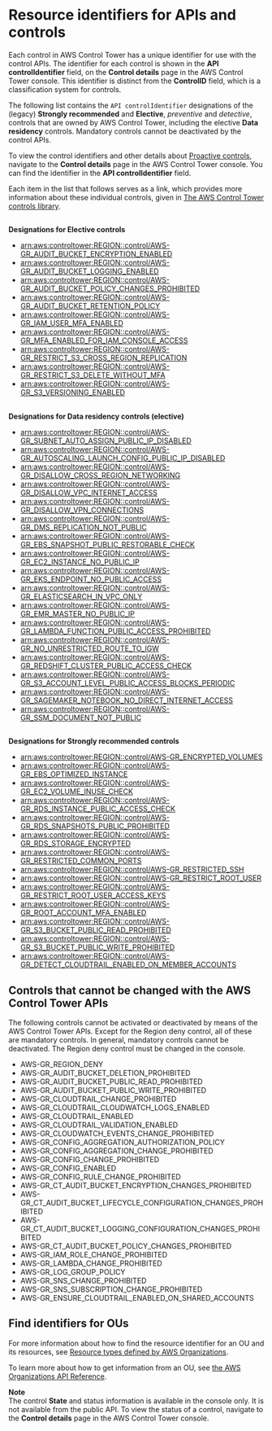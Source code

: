 # Resource identifiers for APIs and controls<a name="control-identifiers"></a>

Each control in AWS Control Tower has a unique identifier for use with the control APIs\. The identifier for each control is shown in the **API controlIdentifier** field, on the **Control details** page in the AWS Control Tower console\. This identifier is distinct from the **ControlID** field, which is a classification system for controls\.

The following list contains the `API controlIdentifier` designations of the \(legacy\) **Strongly recommended** and **Elective**, *preventive* and *detective*, controls that are owned by AWS Control Tower, including the elective **Data residency** controls\. Mandatory controls cannot be deactivated by the control APIs\.

To view the control identifiers and other details about [Proactive controls](proactive-controls.md), navigate to the **Control details** page in the AWS Control Tower console\. You can find the identifier in the **API controlIdentifier** field\.

Each item in the list that follows serves as a link, which provides more information about these individual controls, given in [The AWS Control Tower controls library](controls-reference.md)\.

## <a name="control-arns-for-elective-gr"></a>

**Designations for Elective controls**
+ [arn:aws:controltower:REGION::control/AWS\-GR\_AUDIT\_BUCKET\_ENCRYPTION\_ENABLED](https://docs.aws.amazon.com/controltower/latest/userguide/elective-controls.html#log-archive-encryption-enabled)
+ [arn:aws:controltower:REGION::control/AWS\-GR\_AUDIT\_BUCKET\_LOGGING\_ENABLED](https://docs.aws.amazon.com/controltower/latest/userguide/elective-controls.html#log-archive-access-enabled)
+ [arn:aws:controltower:REGION::control/AWS\-GR\_AUDIT\_BUCKET\_POLICY\_CHANGES\_PROHIBITED](https://docs.aws.amazon.com/controltower/latest/userguide/elective-controls.html#log-archive-policy-changes)
+ [arn:aws:controltower:REGION::control/AWS\-GR\_AUDIT\_BUCKET\_RETENTION\_POLICY](https://docs.aws.amazon.com/controltower/latest/userguide/elective-controls.html#log-archive-retention-policy)
+ [arn:aws:controltower:REGION::control/AWS\-GR\_IAM\_USER\_MFA\_ENABLED](https://docs.aws.amazon.com/controltower/latest/userguide/elective-controls.html#disallow-access-mfa) 
+ [arn:aws:controltower:REGION::control/AWS\-GR\_MFA\_ENABLED\_FOR\_IAM\_CONSOLE\_ACCESS](https://docs.aws.amazon.com/controltower/latest/userguide/elective-controls.html#disallow-console-access-mfa)
+ [arn:aws:controltower:REGION::control/AWS\-GR\_RESTRICT\_S3\_CROSS\_REGION\_REPLICATION](https://docs.aws.amazon.com/controltower/latest/userguide/elective-controls.html#disallow-s3-ccr)
+ [arn:aws:controltower:REGION::control/AWS\-GR\_RESTRICT\_S3\_DELETE\_WITHOUT\_MFA](https://docs.aws.amazon.com/controltower/latest/userguide/elective-controls.html#disallow-s3-delete-mfa)
+ [arn:aws:controltower:REGION::control/AWS\-GR\_S3\_VERSIONING\_ENABLED](https://docs.aws.amazon.com/controltower/latest/userguide/elective-controls.html#disallow-s3-no-versioning)

## <a name="control-arns-for-dr-gr"></a>

**Designations for Data residency controls \(elective\)**
+ [arn:aws:controltower:REGION::control/AWS\-GR\_SUBNET\_AUTO\_ASSIGN\_PUBLIC\_IP\_DISABLED](https://docs.aws.amazon.com/controltower/latest/userguide/data-residency-controls.html#subnet-auto-assign-public-ip-disabled) 
+ [arn:aws:controltower:REGION::control/AWS\-GR\_AUTOSCALING\_LAUNCH\_CONFIG\_PUBLIC\_IP\_DISABLED](https://docs.aws.amazon.com/controltower/latest/userguide/data-residency-controls.html#autoscaling-launch-config-public-ip-disabled) 
+ [arn:aws:controltower:REGION::control/AWS\-GR\_DISALLOW\_CROSS\_REGION\_NETWORKING](https://docs.aws.amazon.com/controltower/latest/userguide/data-residency-controls.html#prevent-cross-region-networking)
+ [arn:aws:controltower:REGION::control/AWS\-GR\_DISALLOW\_VPC\_INTERNET\_ACCESS](https://docs.aws.amazon.com/controltower/latest/userguide/data-residency-controls.html#disallow-vpc-internet-access) 
+ [arn:aws:controltower:REGION::control/AWS\-GR\_DISALLOW\_VPN\_CONNECTIONS](https://docs.aws.amazon.com/controltower/latest/userguide/data-residency-controls.html#prevent-vpn-connection) 
+ [arn:aws:controltower:REGION::control/AWS\-GR\_DMS\_REPLICATION\_NOT\_PUBLIC](https://docs.aws.amazon.com/controltower/latest/userguide/data-residency-controls.html#dms-replication-not-public) 
+ [arn:aws:controltower:REGION::control/AWS\-GR\_EBS\_SNAPSHOT\_PUBLIC\_RESTORABLE\_CHECK](https://docs.aws.amazon.com/controltower/latest/userguide/data-residency-controls.html#ebs-snapshot-public-restorable-check) 
+ [arn:aws:controltower:REGION::control/AWS\-GR\_EC2\_INSTANCE\_NO\_PUBLIC\_IP](https://docs.aws.amazon.com/controltower/latest/userguide/data-residency-controls.html#ec2-instance-no-public-ip)
+ [arn:aws:controltower:REGION::control/AWS\-GR\_EKS\_ENDPOINT\_NO\_PUBLIC\_ACCESS](https://docs.aws.amazon.com/controltower/latest/userguide/data-residency-controls.html#eks-endpoint-no-public-access)
+ [arn:aws:controltower:REGION::control/AWS\-GR\_ELASTICSEARCH\_IN\_VPC\_ONLY](https://docs.aws.amazon.com/controltower/latest/userguide/data-residency-controls.html#elasticsearch-in-vpc-only)
+ [arn:aws:controltower:REGION::control/AWS\-GR\_EMR\_MASTER\_NO\_PUBLIC\_IP](https://docs.aws.amazon.com/controltower/latest/userguide/data-residency-controls.html#emr-master-no-public-ip)
+ [arn:aws:controltower:REGION::control/AWS\-GR\_LAMBDA\_FUNCTION\_PUBLIC\_ACCESS\_PROHIBITED](https://docs.aws.amazon.com/controltower/latest/userguide/data-residency-controls.html#lambda-function-public-access-prohibited)
+ [arn:aws:controltower:REGION::control/AWS\-GR\_NO\_UNRESTRICTED\_ROUTE\_TO\_IGW](https://docs.aws.amazon.com/controltower/latest/userguide/data-residency-controls.html#no-unrestricted-route-to-igw)
+ [arn:aws:controltower:REGION::control/AWS\-GR\_REDSHIFT\_CLUSTER\_PUBLIC\_ACCESS\_CHECK](https://docs.aws.amazon.com/controltower/latest/userguide/data-residency-controls.html#redshift-cluster-public-access-check)
+ [arn:aws:controltower:REGION::control/AWS\-GR\_S3\_ACCOUNT\_LEVEL\_PUBLIC\_ACCESS\_BLOCKS\_PERIODIC](https://docs.aws.amazon.com/controltower/latest/userguide/data-residency-controls.html#s3-account-level-public-access-blocks-periodic)
+ [arn:aws:controltower:REGION::control/AWS\-GR\_SAGEMAKER\_NOTEBOOK\_NO\_DIRECT\_INTERNET\_ACCESS](https://docs.aws.amazon.com/controltower/latest/userguide/data-residency-controls.html#sagemaker-notebook-no-direct-internet-access)
+ [arn:aws:controltower:REGION::control/AWS\-GR\_SSM\_DOCUMENT\_NOT\_PUBLIC](https://docs.aws.amazon.com/controltower/latest/userguide/data-residency-controls.html#ssm-document-not-public)

## <a name="control-arns-for-sr-gr"></a>

**Designations for Strongly recommended controls**
+ [arn:aws:controltower:REGION::control/AWS\-GR\_ENCRYPTED\_VOLUMES](https://docs.aws.amazon.com/controltower/latest/userguide/strongly-recommended-controls.html#ebs-enable-encryption)
+ [arn:aws:controltower:REGION::control/AWS\-GR\_EBS\_OPTIMIZED\_INSTANCE](https://docs.aws.amazon.com/controltower/latest/userguide/strongly-recommended-controls.html#disallow-not-ebs-optimized)
+ [arn:aws:controltower:REGION::control/AWS\-GR\_EC2\_VOLUME\_INUSE\_CHECK](https://docs.aws.amazon.com/controltower/latest/userguide/strongly-recommended-controls.html#disallow-unattached-ebs)
+ [arn:aws:controltower:REGION::control/AWS\-GR\_RDS\_INSTANCE\_PUBLIC\_ACCESS\_CHECK](https://docs.aws.amazon.com/controltower/latest/userguide/strongly-recommended-controls.html#disallow-rds-public-access)
+ [arn:aws:controltower:REGION::control/AWS\-GR\_RDS\_SNAPSHOTS\_PUBLIC\_PROHIBITED](https://docs.aws.amazon.com/controltower/latest/userguide/strongly-recommended-controls.html#disallow-rds-snapshot-public-access)
+ [arn:aws:controltower:REGION::control/AWS\-GR\_RDS\_STORAGE\_ENCRYPTED](https://docs.aws.amazon.com/controltower/latest/userguide/strongly-recommended-controls.html#disallow-rds-storage-unencrypted)
+ [arn:aws:controltower:REGION::control/AWS\-GR\_RESTRICTED\_COMMON\_PORTS](https://docs.aws.amazon.com/controltower/latest/userguide/strongly-recommended-controls.html#rdp-disallow-internet )
+ [arn:aws:controltower:REGION::control/AWS\-GR\_RESTRICTED\_SSH](https://docs.aws.amazon.com/controltower/latest/userguide/strongly-recommended-controls.html#ssh-disallow-internet)
+ [arn:aws:controltower:REGION::control/AWS\-GR\_RESTRICT\_ROOT\_USER](https://docs.aws.amazon.com/controltower/latest/userguide/strongly-recommended-controls.html#disallow-root-auser-actions)
+ [arn:aws:controltower:REGION::control/AWS\-GR\_RESTRICT\_ROOT\_USER\_ACCESS\_KEYS](https://docs.aws.amazon.com/controltower/latest/userguide/strongly-recommended-controls.html#disallow-root-access-keys)
+ [arn:aws:controltower:REGION::control/AWS\-GR\_ROOT\_ACCOUNT\_MFA\_ENABLED](https://docs.aws.amazon.com/controltower/latest/userguide/strongly-recommended-controls.html#enable-root-mfa)
+ [arn:aws:controltower:REGION::control/AWS\-GR\_S3\_BUCKET\_PUBLIC\_READ\_PROHIBITED](https://docs.aws.amazon.com/controltower/latest/userguide/strongly-recommended-controls.html#s3-disallow-public-read)
+ [arn:aws:controltower:REGION::control/AWS\-GR\_S3\_BUCKET\_PUBLIC\_WRITE\_PROHIBITED](https://docs.aws.amazon.com/controltower/latest/userguide/strongly-recommended-controls.html#s3-disallow-public-write)
+ [arn:aws:controltower:REGION::control/AWS\-GR\_DETECT\_CLOUDTRAIL\_ENABLED\_ON\_MEMBER\_ACCOUNTS](https://docs.aws.amazon.com/controltower/latest/userguide/strongly-recommended-controls.html#ensure-cloudtrail-enabled-recommended)

## Controls that cannot be changed with the AWS Control Tower APIs<a name="cannot-change-with-gr-api"></a>

The following controls cannot be activated or deactivated by means of the AWS Control Tower APIs\. Except for the Region deny control, all of these are mandatory controls\. In general, mandatory controls cannot be deactivated\. The Region deny control must be changed in the console\.
+ AWS\-GR\_REGION\_DENY
+ AWS\-GR\_AUDIT\_BUCKET\_DELETION\_PROHIBITED
+ AWS\-GR\_AUDIT\_BUCKET\_PUBLIC\_READ\_PROHIBITED
+ AWS\-GR\_AUDIT\_BUCKET\_PUBLIC\_WRITE\_PROHIBITED
+ AWS\-GR\_CLOUDTRAIL\_CHANGE\_PROHIBITED
+ AWS\-GR\_CLOUDTRAIL\_CLOUDWATCH\_LOGS\_ENABLED
+ AWS\-GR\_CLOUDTRAIL\_ENABLED
+ AWS\-GR\_CLOUDTRAIL\_VALIDATION\_ENABLED
+ AWS\-GR\_CLOUDWATCH\_EVENTS\_CHANGE\_PROHIBITED
+ AWS\-GR\_CONFIG\_AGGREGATION\_AUTHORIZATION\_POLICY
+ AWS\-GR\_CONFIG\_AGGREGATION\_CHANGE\_PROHIBITED
+ AWS\-GR\_CONFIG\_CHANGE\_PROHIBITED
+ AWS\-GR\_CONFIG\_ENABLED
+ AWS\-GR\_CONFIG\_RULE\_CHANGE\_PROHIBITED
+ AWS\-GR\_CT\_AUDIT\_BUCKET\_ENCRYPTION\_CHANGES\_PROHIBITED
+ AWS\-GR\_CT\_AUDIT\_BUCKET\_LIFECYCLE\_CONFIGURATION\_CHANGES\_PROHIBITED
+ AWS\-GR\_CT\_AUDIT\_BUCKET\_LOGGING\_CONFIGURATION\_CHANGES\_PROHIBITED
+ AWS\-GR\_CT\_AUDIT\_BUCKET\_POLICY\_CHANGES\_PROHIBITED
+ AWS\-GR\_IAM\_ROLE\_CHANGE\_PROHIBITED
+ AWS\-GR\_LAMBDA\_CHANGE\_PROHIBITED
+ AWS\-GR\_LOG\_GROUP\_POLICY
+ AWS\-GR\_SNS\_CHANGE\_PROHIBITED
+ AWS\-GR\_SNS\_SUBSCRIPTION\_CHANGE\_PROHIBITED
+ AWS\-GR\_ENSURE\_CLOUDTRAIL\_ENABLED\_ON\_SHARED\_ACCOUNTS

## Find identifiers for OUs<a name="identifiers-for-ous"></a>

For more information about how to find the resource identifier for an OU and its resources, see [Resource types defined by AWS Organizations](https://docs.aws.amazon.com/service-authorization/latest/reference/list_awsorganizations.html#awsorganizations-resources-for-iam-policies)\.

To learn more about how to get information from an OU, see [the AWS Organizations API Reference](https://docs.aws.amazon.com/organizations/latest/APIReference/API_DescribeOrganizationalUnit.html)\.

**Note**  
 The control **State** and status information is available in the console only\. It is not available from the public API\. To view the status of a control, navigate to the **Control details** page in the AWS Control Tower console\.